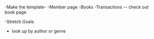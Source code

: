 -Make the template-
-Member page
-Books
-Transactions
-- check out book page
  


-Stretch Goals
- look up by author or genre

